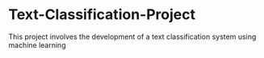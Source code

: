 # Text-Classification-Project
This project involves the development of a text classification system using machine learning
